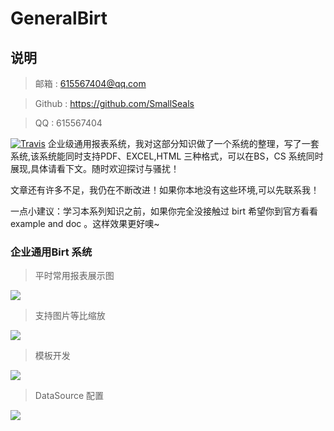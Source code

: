# GeneralBirt #



## 说明 ##





> 邮箱 : 615567404@qq.com

> Github : https://github.com/SmallSeals

> QQ : 615567404


[![Travis](https://img.shields.io/badge/language-Java-yellow.svg)](https://github.com/pdh615567404/GeneralBirt)
企业级通用报表系统，我对这部分知识做了一个系统的整理，写了一套系统,该系统能同时支持PDF、EXCEL,HTML 三种格式，可以在BS，CS 系统同时展现,具体请看下文。随时欢迎探讨与骚扰！

文章还有许多不足，我仍在不断改进！如果你本地没有这些环境,可以先联系我！

一点小建议：学习本系列知识之前，如果你完全没接触过 birt 希望你到官方看看example  and doc 。这样效果更好噢~



### 企业通用Birt 系统 ###




> 平时常用报表展示图

![](https://i.imgur.com/0dsKKBV.jpg)



> 支持图片等比缩放

![](https://i.imgur.com/f5LzT8T.jpg)


> 模板开发

![](https://i.imgur.com/x0B0Idb.png)

> DataSource 配置

![](https://i.imgur.com/TFYK0dQ.png)


